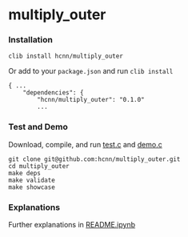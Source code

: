 # multiply_outer

### Installation
```
clib install hcnn/multiply_outer
```

Or add to your `package.json` and run `clib install`

```
{ ...
    "dependencies": {
        "hcnn/multiply_outer": "0.1.0"
        ...
```

### Test and Demo
Download, compile, and run [test.c](https://github.com/hcnn/multiply_outer/blob/master/test.c) and [demo.c](https://github.com/hcnn/multiply_outer/blob/master/demo.c)

```
git clone git@github.com:hcnn/multiply_outer.git
cd multiply_outer
make deps
make validate
make showcase
```

### Explanations
Further explanations in [README.ipynb](README.ipynb)
